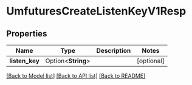# UmfuturesCreateListenKeyV1Resp

## Properties

Name | Type | Description | Notes
------------ | ------------- | ------------- | -------------
**listen_key** | Option<**String**> |  | [optional]

[[Back to Model list]](../README.md#documentation-for-models) [[Back to API list]](../README.md#documentation-for-api-endpoints) [[Back to README]](../README.md)



